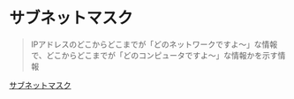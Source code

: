 # サブネットマスク

> IPアドレスのどこからどこまでが「どのネットワークですよ～」な情報で、どこからどこまでが「どのコンピュータですよ～」な情報かを示す情報

[サブネットマスク](https://wa3.i-3-i.info/word11975.html)